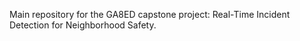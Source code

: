 Main repository for the GA8ED capstone project: Real-Time Incident Detection for Neighborhood Safety.
